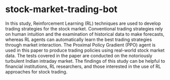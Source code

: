 # stock-market-trading-bot

In this study, Reinforcement Learning (RL) techniques are used to develop trading strategies for the stock market. Conventional trading strategies rely on human intuition and the examination of historical data to make forecasts, whereas RL agents can automatically learn the best trading strategies through market interaction. The Proximal Policy Gradient (PPO) agent is used in this paper to produce trading policies using real-world stock market data. The tests covered in the paper are conducted on the notoriously turbulent Indian intraday market. The findings of this study can be helpful to financial institutions, RL researchers, and those interested in the use of RL approaches for stock trading.
